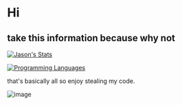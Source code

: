 # Hi

## take this information because why not
[![Jason's Stats](https://github-readme-stats.vercel.app/api?username=JustJasonLol&show_icons=true&icon_color=ae00ff&count_private=true&layout=compact&bg_color=600,ff4d58,07a0ed&title_color=000&text_color=000&border_color=ff9198)](https://github.com/JustJasonLol/JustJasonLol)

[![Programming Languages](https://github-readme-stats.vercel.app/api/top-langs/?username=JustJasonLol&langs_count=10&show_icons=true&bg_color=320,91d1ff,07a0ed&title_color=000&text_color=000&border_color=1d63b8)](https://github.com/JustJasonLol/JustJasonLol)

that's basically all so enjoy stealing my code.

![image](https://user-images.githubusercontent.com/98182734/235530513-e7ffa7b1-5b99-42d5-a908-d2a22e9771e9.png)

